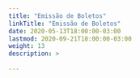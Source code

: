 ```yaml
---
title: "Emissão de Boletos"
linkTitle: "Emissão de Boletos"
date: 2020-05-13T18:00:00-03:00
lastmod: 2020-09-21T18:00:00-03:00
weight: 13
description: >
      
---
```

